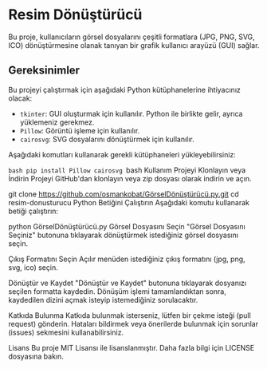 # Resim Dönüştürücü

Bu proje, kullanıcıların görsel dosyalarını çeşitli formatlara (JPG, PNG, SVG, ICO) dönüştürmesine olanak tanıyan bir grafik kullanıcı arayüzü (GUI) sağlar.

## Gereksinimler

Bu projeyi çalıştırmak için aşağıdaki Python kütüphanelerine ihtiyacınız olacak:

- `tkinter`: GUI oluşturmak için kullanılır. Python ile birlikte gelir, ayrıca yüklemeniz gerekmez.
- `Pillow`: Görüntü işleme için kullanılır.
- `cairosvg`: SVG dosyalarını dönüştürmek için kullanılır.

Aşağıdaki komutları kullanarak gerekli kütüphaneleri yükleyebilirsiniz:

``bash
pip install Pillow cairosvg
``bash
Kullanım
Projeyi Klonlayın veya İndirin
Projeyi GitHub'dan klonlayın veya zip dosyası olarak indirin ve açın.



git clone https://github.com/osmankobat/GörselDönüştürücü.py.git
cd resim-donusturucu
Python Betiğini Çalıştırın
Aşağıdaki komutu kullanarak betiği çalıştırın:



python GörselDönüştürücü.py
Görsel Dosyasını Seçin
"Görsel Dosyasını Seçiniz" butonuna tıklayarak dönüştürmek istediğiniz görsel dosyasını seçin.

Çıkış Formatını Seçin
Açılır menüden istediğiniz çıkış formatını (jpg, png, svg, ico) seçin.

Dönüştür ve Kaydet
"Dönüştür ve Kaydet" butonuna tıklayarak dosyanızı seçilen formatta kaydedin. Dönüşüm işlemi tamamlandıktan sonra, kaydedilen dizini açmak isteyip istemediğiniz sorulacaktır.

Katkıda Bulunma
Katkıda bulunmak isterseniz, lütfen bir çekme isteği (pull request) gönderin. Hataları bildirmek veya önerilerde bulunmak için sorunlar (issues) sekmesini kullanabilirsiniz.

Lisans
Bu proje MIT Lisansı ile lisanslanmıştır. Daha fazla bilgi için LICENSE dosyasına bakın.
